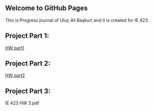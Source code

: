 ## Welcome to GitHub Pages

This is Progress journal of Uluç Ali Başkurt and it is created for IE 423.

## Project Part 1:

[HW part1](https://bu-ie-423.github.io/fall-23-uluc77/IE%20423%20Project%20Part%201%20Final.html)

## Project Part 2: 

[HW part2](https://bu-ie-423.github.io/fall-23-uluc77/IE%20423%20project%20part%202.html)

## Project Part 3:
IE 423 HW 3.pdf
